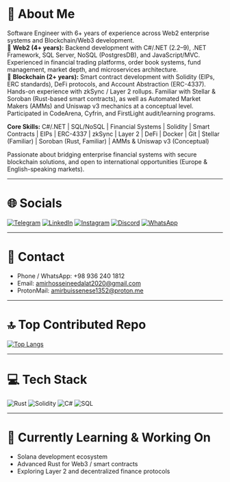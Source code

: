 # 💫 About Me

Software Engineer with 6+ years of experience across Web2 enterprise systems and Blockchain/Web3 development.  
🔹 **Web2 (4+ years):** Backend development with C#/.NET (2.2–9), .NET Framework, SQL Server, NoSQL (PostgresDB), and JavaScript/MVC. Experienced in financial trading platforms, order book systems, fund management, market depth, and microservices architecture.  
🔹 **Blockchain (2+ years):** Smart contract development with Solidity (EIPs, ERC standards), DeFi protocols, and Account Abstraction (ERC-4337). Hands-on experience with zkSync / Layer 2 rollups. Familiar with Stellar & Soroban (Rust-based smart contracts), as well as Automated Market Makers (AMMs) and Uniswap v3 mechanics at a conceptual level. Participated in CodeArena, Cyfrin, and FirstLight audit/learning programs.  

**Core Skills:** C#/.NET | SQL/NoSQL | Financial Systems | Solidity | Smart Contracts | EIPs | ERC-4337 | zkSync | Layer 2 | DeFi | Docker | Git | Stellar (Familiar) | Soroban (Rust, Familiar) | AMMs & Uniswap v3 (Conceptual)  

Passionate about bridging enterprise financial systems with secure blockchain solutions, and open to international opportunities (Europe & English-speaking markets).  

---

# 🌐 Socials
[![Telegram](https://img.shields.io/badge/Telegram-2CA5E0?style=for-the-badge&logo=telegram&logoColor=white)](https://t.me/EdaLaT_6)
[![LinkedIn](https://img.shields.io/badge/LinkedIn-0077B5?style=for-the-badge&logo=linkedin&logoColor=white)](https://www.linkedin.com/in/amirhosseinedalati/)
[![Instagram](https://img.shields.io/badge/Instagram-E4405F?style=for-the-badge&logo=instagram&logoColor=white)](https://www.instagram.com/amir_edalaat/)
[![Discord](https://img.shields.io/badge/Discord-5865F2?style=for-the-badge&logo=discord&logoColor=white)](https://discord.com/users/amirhossingeschaft)
[![WhatsApp](https://img.shields.io/badge/WhatsApp-25D366?style=for-the-badge&logo=whatsapp&logoColor=white)](https://wa.me/989362401812)

---

# 📧 Contact
- Phone / WhatsApp: +98 936 240 1812  
- Email: [amirhosseineedalat2020@gmail.com](mailto:amirhosseineedalat2020@gmail.com)  
- ProtonMail: [amirbuissenese1352@proton.me](mailto:amirbuissenese1352@proton.me)

---

# 🔝 Top Contributed Repo
[![Top Langs](https://github-readme-stats.vercel.app/api/top-langs/?username=CleanAmirHosseinDev&layout=compact)](https://github.com/CleanAmirHosseinDev)

---

# 💻 Tech Stack
![Rust](https://img.shields.io/badge/-Rust-333333?style=flat-square&logo=rust)
![Solidity](https://img.shields.io/badge/-Solidity-333333?style=flat-square&logo=solidity)
![C#](https://img.shields.io/badge/-C%23-333333?style=flat-square&logo=c-sharp)
![SQL](https://img.shields.io/badge/-SQL-333333?style=flat-square&logo=sql)

---

# 🚀 Currently Learning & Working On
- Solana development ecosystem  
- Advanced Rust for Web3 / smart contracts  
- Exploring Layer 2 and decentralized finance protocols  

